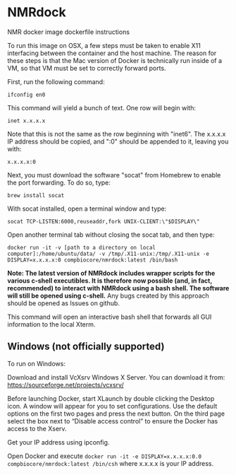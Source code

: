 # NMRdock
NMR docker image dockerfile instructions


To run this image on OSX, a few steps must be taken to enable X11 interfacing between the container and the host machine.  The reason for these steps is that the Mac version of Docker is technically run inside of a VM, so that VM must be set to correctly forward ports.

First, run the following command:

  `ifconfig en0`

This command will yield a bunch of text.  One row will begin with:

  `inet x.x.x.x`  

Note that this is not the same as the row beginning with "inet6".  The x.x.x.x IP address should be copied, and ":0" should be appended to it, leaving you with:

  `x.x.x.x:0`

Next, you must download the software "socat" from Homebrew to enable the port forwarding.  To do so, type:

  `brew install socat`
  
With socat installed, open a terminal window and type:

  `socat TCP-LISTEN:6000,reuseaddr,fork UNIX-CLIENT:\"$DISPLAY\"`
  
Open another terminal tab without closing the socat tab, and then type:

`docker run -it -v [path to a directory on local computer]:/home/ubuntu/data/ -v /tmp/.X11-unix:/tmp/.X11-unix -e DISPLAY=x.x.x.x:0 compbiocore/nmrdock:latest /bin/bash`

**Note: The latest version of NMRdock includes wrapper scripts for the various c-shell executibles.  It is therefore now possible (and, in fact, recommended) to interact with NMRdock using a bash shell.  The software will still be opened using c-shell.**  Any bugs created by this approach should be opened as Issues on github.

This command will open an interactive bash shell that forwards all GUI information to the local Xterm.

## Windows (not officially supported)

To run on Windows:

Download and install VcXsrv Windows X Server. You can download it from: https://sourceforge.net/projects/vcxsrv/

Before launching Docker, start XLaunch by double clicking the Desktop icon. A window will appear for you to set configurations. Use the default options on the first two pages and press the next button. On the third page select the box next to “Disable access control” to ensure the Docker has access to the Xserv.

Get your IP address using ipconfig.

Open Docker and execute `docker run -it -e DISPLAY=x.x.x.x:0.0 compbiocore/nmrdock:latest /bin/csh` where x.x.x.x is your IP address.
